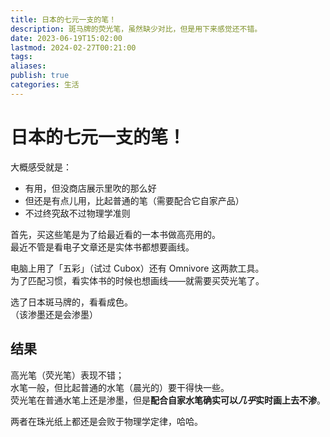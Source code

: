 ```yaml
---  
title: 日本的七元一支的笔！  
description: 斑马牌的荧光笔，虽然缺少对比，但是用下来感觉还不错。  
date: 2023-06-19T15:02:00  
lastmod: 2024-02-27T00:21:00  
tags:   
aliases:   
publish: true  
categories: 生活  
---  
```

  
# 日本的七元一支的笔！  
  
大概感受就是：  
  
* 有用，但没商店展示里吹的那么好  
* 但还是有点儿用，比起普通的笔（需要配合它自家产品）  
* 不过终究敌不过物理学准则  
  
首先，买这些笔是为了给最近看的一本书做高亮用的。  
最近不管是看电子文章还是实体书都想要画线。  
  
电脑上用了「五彩」（试过 Cubox）还有 Omnivore 这两款工具。  
为了匹配习惯，看实体书的时候也想画线——就需要买荧光笔了。  
  
选了日本斑马牌的，看看成色。  
（该渗墨还是会渗墨）  
  
  
## 结果  
  
高光笔（荧光笔）表现不错；  
水笔一般，但比起普通的水笔（晨光的）要干得快一些。  
荧光笔在普通水笔上还是渗墨，但是**配合自家水笔确实可以*几乎*实时画上去不渗**。  
  
两者在珠光纸上都还是会败于物理学定律，哈哈。  
